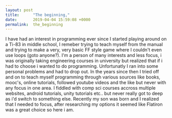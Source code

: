 ```yaml
---
layout: post
title:      "The beginning,"
date:       2019-04-04 15:59:08 +0000
permalink:  the_beginning
---
```


I have had an interest in programming ever since I started playing around on a Ti-83 in middle school, I remeber trying to teach myself from the manual and trying to make a very,  very basic FF style game where I couldn't even use loops (goto anyone?).  I'm a person of many interests and less focus, i was originally taking engineering courses in university but realized that if i had to choose i wanted to do programming.  Unfortunatly I ran into some personal problems and had to drop out.  In the years since then I tried off and on to teach myself programming through various sources like books, mooc's, online tutorials, followed youtube videos and the like but never with any focus in one area.  I fiddled with comp sci courses accross multiple websites, android tutorials, unity tutorials etc.. but never really got to deep as i'd switch to something else.  Recently my son was born and I realized that I needed to focus, after researching my options it seemed like Flatiron was a great choice so here i am.
